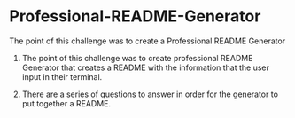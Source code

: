 # Professional-README-Generator

The point of this challenge was to create a Professional README Generator 

1. The point of this challenge was to create professional README Generator that creates
   a README with the information that the user input in their terminal. 

2. There are a series of questions to answer in order for the generator to put together a README.
